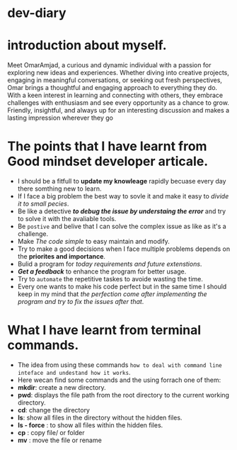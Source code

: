 # dev-diary

# introduction about myself.

Meet OmarAmjad, a curious and dynamic individual with a passion for exploring new ideas and experiences. Whether diving into creative projects, engaging in meaningful conversations, or seeking out fresh perspectives, Omar brings a thoughtful and engaging approach to everything they do. With a keen interest in learning and connecting with others, they embrace challenges with enthusiasm and see every opportunity as a chance to grow. Friendly, insightful, and always up for an interesting discussion and makes a lasting impression wherever they go

# The points that I have learnt from Good mindset developer articale.

- I should be a fitfull to **update my knowleage** rapidly becuase every day there somthing new to learn.
- If I face a big problem the best way to sovle it and make it easy to *divide it to small pecies*.
- Be like a detective ***to debug the issue by understaing the error*** and try to solve it with the avaliable tools.
- Be `postive` and belive that I can solve the complex issue as like as it's a challenge.
- Make _The code simple_ to easy maintain and modify.
- Try to make a good decisions when I face multiple problems depends on the **priorites and importance**.
- Bulid a program for _today requirements and future extenstions_. 
- ***Get a feedback*** to enhance the program for better usage.
- Try to `automate` the repetitive taskes to avoide wasting the time.
- Every one wants to make his code perfect but in the same time I should keep in my mind that *the perfection come after implementing the program and try to fix the issues after that*.

# What I have learnt from terminal commands.

- The idea from using these commands `how to deal with command line inteface and undestand how it works`.
- Here wecan find some commands and the using forrach one of them:
- **mkdir**:  create a new directory.
- **pwd**: displays the file path from the root directory to the current working directory.
- **cd**: change the directory
- **ls**: show all files in the directory without the hidden files.
- **ls - force** : to show all files within the hidden files.
- **cp** : copy file/ or folder
- **mv** : move the file or rename
